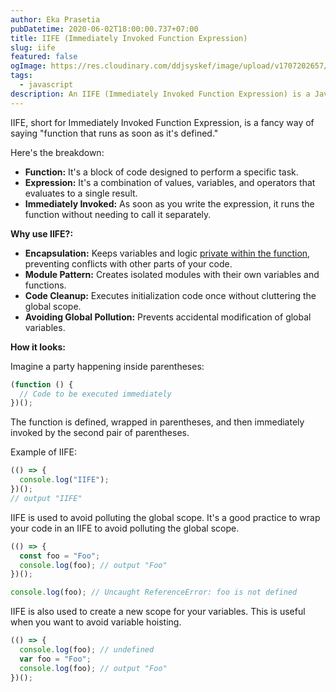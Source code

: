 ```yaml
---
author: Eka Prasetia
pubDatetime: 2020-06-02T18:00:00.737+07:00
title: IIFE (Immediately Invoked Function Expression)
slug: iife
featured: false
ogImage: https://res.cloudinary.com/ddjsyskef/image/upload/v1707202657/prasetia-me/iife.png
tags:
  - javascript
description: An IIFE (Immediately Invoked Function Expression) is a JavaScript function that runs as soon as it is defined.
---
```


IIFE, short for Immediately Invoked Function Expression, is a fancy way of saying "function that runs as soon as it's defined."

Here's the breakdown:

- **Function:** It's a block of code designed to perform a specific task.
- **Expression:** It's a combination of values, variables, and operators that evaluates to a single result.
- **Immediately Invoked:** As soon as you write the expression, it runs the function without needing to call it separately.

**Why use IIFE?:**

- **Encapsulation:** Keeps variables and logic [private within the function](http://localhost:4321/posts/private-scope/), preventing conflicts with other parts of your code.
- **Module Pattern:** Creates isolated modules with their own variables and functions.
- **Code Cleanup:** Executes initialization code once without cluttering the global scope.
- **Avoiding Global Pollution:** Prevents accidental modification of global variables.

**How it looks:**

Imagine a party happening inside parentheses:

```javascript
(function () {
  // Code to be executed immediately
})();
```

The function is defined, wrapped in parentheses, and then immediately invoked by the second pair of parentheses.

Example of IIFE:

```js
(() => {
  console.log("IIFE");
})();
// output "IIFE"
```

IIFE is used to avoid polluting the global scope. It's a good practice to wrap your code in an IIFE to avoid polluting the global scope.

```js
(() => {
  const foo = "Foo";
  console.log(foo); // output "Foo"
})();

console.log(foo); // Uncaught ReferenceError: foo is not defined
```

IIFE is also used to create a new scope for your variables. This is useful when you want to avoid variable hoisting.

```js
(() => {
  console.log(foo); // undefined
  var foo = "Foo";
  console.log(foo); // output "Foo"
})();
```
